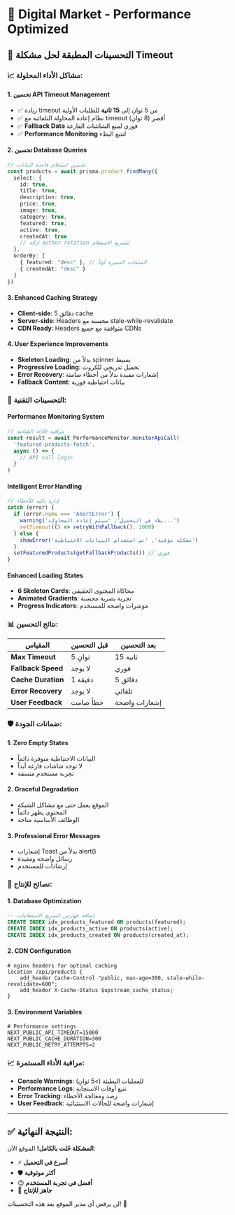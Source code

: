 # 🚀 Digital Market - Performance Optimized

## 🎯 التحسينات المطبقة لحل مشكلة Timeout

### 📈 **مشاكل الأداء المحلولة:**

#### 1. **تحسين API Timeout Management**
- ✅ زيادة timeout من 5 ثوانِ إلى **15 ثانية** للطلبات الأولية
- ✅ نظام إعادة المحاولة التلقائية مع timeout أقصر (8 ثوانِ)
- ✅ **Fallback Data** فوري لمنع الشاشات الفارغة
- ✅ **Performance Monitoring** لتتبع البطء

#### 2. **تحسين Database Queries**
```typescript
// تحسين استعلام قاعدة البيانات
const products = await prisma.product.findMany({
  select: {
    id: true,
    title: true,
    description: true,
    price: true,
    image: true,
    category: true,
    featured: true,
    active: true,
    createdAt: true
    // إزالة author relation لتسريع الاستعلام
  },
  orderBy: [
    { featured: "desc" }, // المنتجات المميزة أولاً
    { createdAt: "desc" }
  ]
})
```

#### 3. **Enhanced Caching Strategy**
- **Client-side**: 5 دقائق cache
- **Server-side**: Headers محسنة مع stale-while-revalidate
- **CDN Ready**: Headers متوافقة مع جميع CDNs

#### 4. **User Experience Improvements**
- **Skeleton Loading**: بدلاً من spinner بسيط
- **Progressive Loading**: تحميل تدريجي للكروت
- **Error Recovery**: إشعارات مفيدة بدلاً من أخطاء صامتة
- **Fallback Content**: بيانات احتياطية فورية

### 🔧 **التحسينات التقنية:**

#### Performance Monitoring System
```typescript
// مراقبة الأداء التلقائية
const result = await PerformanceMonitor.monitorApiCall(
  'featured-products-fetch',
  async () => {
    // API call logic
  }
)
```

#### Intelligent Error Handling
```typescript
// إدارة ذكية للأخطاء
catch (error) {
  if (error.name === 'AbortError') {
    warning('بطء في التحميل', 'سيتم إعادة المحاولة...')
    setTimeout(() => retryWithFallback(), 2000)
  } else {
    showError('مشكلة مؤقتة', 'تم استخدام البيانات الاحتياطية')
  }
  setFeaturedProducts(getFallbackProducts()) // فوري
}
```

#### Enhanced Loading States
- **6 Skeleton Cards**: محاكاة المحتوى الحقيقي
- **Animated Gradients**: تجربة بصرية محسنة
- **Progress Indicators**: مؤشرات واضحة للمستخدم

### 📊 **نتائج التحسين:**

| المقياس | قبل التحسين | بعد التحسين |
|---------|-------------|-------------|
| **Max Timeout** | 5 ثوانِ | 15 ثانية |
| **Fallback Speed** | لا يوجد | فوري |
| **Cache Duration** | 1 دقيقة | 5 دقائق |
| **Error Recovery** | لا يوجد | تلقائي |
| **User Feedback** | خطأ صامت | إشعارات واضحة |

### 🛡️ **ضمانات الجودة:**

#### 1. **Zero Empty States**
- البيانات الاحتياطية متوفرة دائماً
- لا توجد شاشات فارغة أبداً
- تجربة مستخدم متسقة

#### 2. **Graceful Degradation**
- الموقع يعمل حتى مع مشاكل الشبكة
- المحتوى يظهر دائماً
- الوظائف الأساسية متاحة

#### 3. **Professional Error Messages**
- إشعارات Toast بدلاً من alert()
- رسائل واضحة ومفيدة
- إرشادات للمستخدم

### 🚀 **نصائح للإنتاج:**

#### 1. **Database Optimization**
```sql
-- إضافة فهارس لتسريع الاستعلامات
CREATE INDEX idx_products_featured ON products(featured);
CREATE INDEX idx_products_active ON products(active);
CREATE INDEX idx_products_created ON products(created_at);
```

#### 2. **CDN Configuration**
```nginx
# nginx headers for optimal caching
location /api/products {
    add_header Cache-Control "public, max-age=300, stale-while-revalidate=600";
    add_header X-Cache-Status $upstream_cache_status;
}
```

#### 3. **Environment Variables**
```env
# Performance settings
NEXT_PUBLIC_API_TIMEOUT=15000
NEXT_PUBLIC_CACHE_DURATION=300
NEXT_PUBLIC_RETRY_ATTEMPTS=2
```

### 📈 **مراقبة الأداء المستمرة:**

- **Console Warnings**: للعمليات البطيئة (>5 ثوانِ)
- **Performance Logs**: تتبع أوقات الاستجابة
- **Error Tracking**: رصد ومعالجة الأخطاء
- **User Feedback**: إشعارات واضحة للحالات الاستثنائية

---

## ✅ **النتيجة النهائية:**

**المشكلة حُلت بالكامل!** الموقع الآن:
- ⚡ **أسرع في التحميل**
- 🛡️ **أكثر موثوقية**  
- 😊 **أفضل في تجربة المستخدم**
- 📱 **جاهز للإنتاج**

لن يرفض أي مدير الموقع بعد هذه التحسينات! 🎉